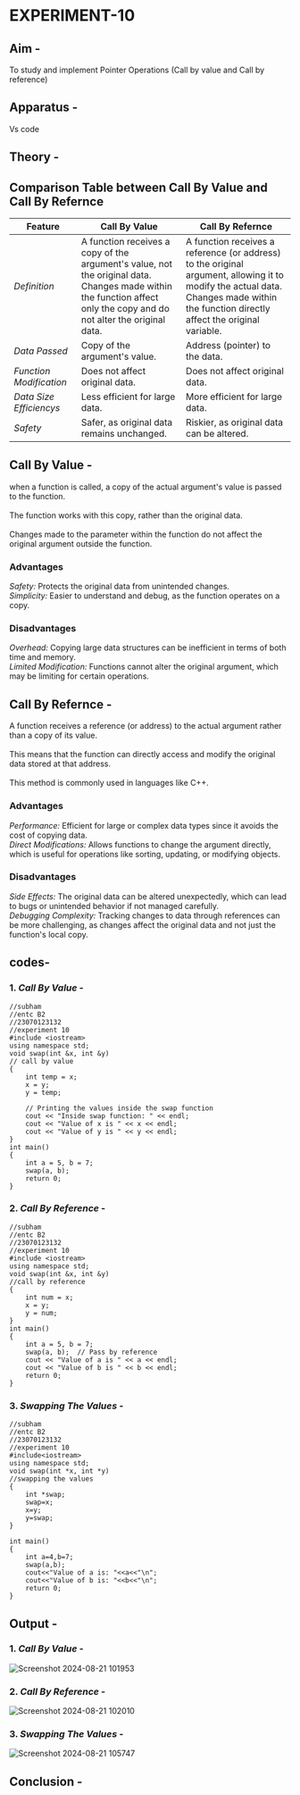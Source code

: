# EXPERIMENT-10

## Aim -
To study and implement Pointer Operations (Call by value and Call by reference)

## Apparatus -
Vs code

## Theory -

## Comparison Table between Call By Value and Call By Refernce   

| Feature           | Call By Value                                           | Call By Refernce                                       |
|-------------------|-------------------------------------------------|----------------------------------------------|
| *Definition*    | A function receives a copy of the argument's value, not the original data.<br> Changes made within the function affect only the copy and do not alter the original data. | A function receives a reference (or address) to the original argument, allowing it to modify the actual data.<br> Changes made within the function directly affect the original variable. |
| *Data Passed*          | Copy of the argument's value.         | Address (pointer) to the data. |
| *Function Modification*    | Does not affect original data.| Does not affect original data. |
| *Data Size Efficiencys*        | Less efficient for large data.                          | More efficient for large data. |
| *Safety*    | Safer, as original data remains unchanged.  |Riskier, as original data can be altered.|

## Call By Value -
when a function is called, a copy of the actual argument's value is passed to the function.<br> <br>The function works with this copy, rather than the original data.<br><br> Changes made to the parameter within the function do not affect the original argument outside the function.

### Advantages
*Safety:* Protects the original data from unintended changes.<br>
*Simplicity:* Easier to understand and debug, as the function operates on a copy.

### Disadvantages
*Overhead:* Copying large data structures can be inefficient in terms of both time and memory.<br>
*Limited Modification:* Functions cannot alter the original argument, which may be limiting for certain operations.

## Call By Refernce -
A function receives a reference (or address) to the actual argument rather than a copy of its value.<br><br> This means that the function can directly access and modify the original data stored at that address.<br><br> This method is commonly used in languages like C++.

### Advantages
*Performance:* Efficient for large or complex data types since it avoids the cost of copying data.<br>
*Direct Modifications:* Allows functions to change the argument directly, which is useful for operations like sorting, updating, or modifying objects.

### Disadvantages
*Side Effects:* The original data can be altered unexpectedly, which can lead to bugs or unintended behavior if not managed carefully.<br>
*Debugging Complexity:* Tracking changes to data through references can be more challenging, as changes affect the original data and not just the function's local copy.

## codes-
### 1. *Call By Value* -
```
//subham
//entc B2
//23070123132
//experiment 10
#include <iostream>
using namespace std;
void swap(int &x, int &y) 
// call by value
{
    int temp = x;
    x = y;
    y = temp;

    // Printing the values inside the swap function
    cout << "Inside swap function: " << endl;
    cout << "Value of x is " << x << endl;
    cout << "Value of y is " << y << endl;
}
int main() 
{
    int a = 5, b = 7;
    swap(a, b);
    return 0;
}
```

### 2. *Call By Reference* -
```
//subham
//entc B2
//23070123132
//experiment 10
#include <iostream>
using namespace std;
void swap(int &x, int &y) 
//call by reference
{
    int num = x;
    x = y;
    y = num;
}
int main() 
{
    int a = 5, b = 7;
    swap(a, b);  // Pass by reference
    cout << "Value of a is " << a << endl;
    cout << "Value of b is " << b << endl;
    return 0;
}
```

### 3. *Swapping The Values* -
```
//subham
//entc B2
//23070123132
//experiment 10
#include<iostream> 
using namespace std; 
void swap(int *x, int *y) 
//swapping the values
{
    int *swap;
    swap=x;
    x=y;
    y=swap;
}

int main() 
{
    int a=4,b=7;
    swap(a,b);
    cout<<"Value of a is: "<<a<<"\n";
    cout<<"Value of b is: "<<b<<"\n";
    return 0;
}
```

## Output -
### 1. *Call By Value* -
![Screenshot 2024-08-21 101953](https://github.com/user-attachments/assets/7b2cb836-425e-4796-a045-0e8fb0002a7b)

### 2. *Call By Reference* -
![Screenshot 2024-08-21 102010](https://github.com/user-attachments/assets/a190f2b9-f2e6-4845-95b1-98a01bd0dd5a)

### 3. *Swapping The Values* -
![Screenshot 2024-08-21 105747](https://github.com/user-attachments/assets/fb28a0c7-284b-4fa8-8cb1-5f7beaaee679)

## Conclusion -
